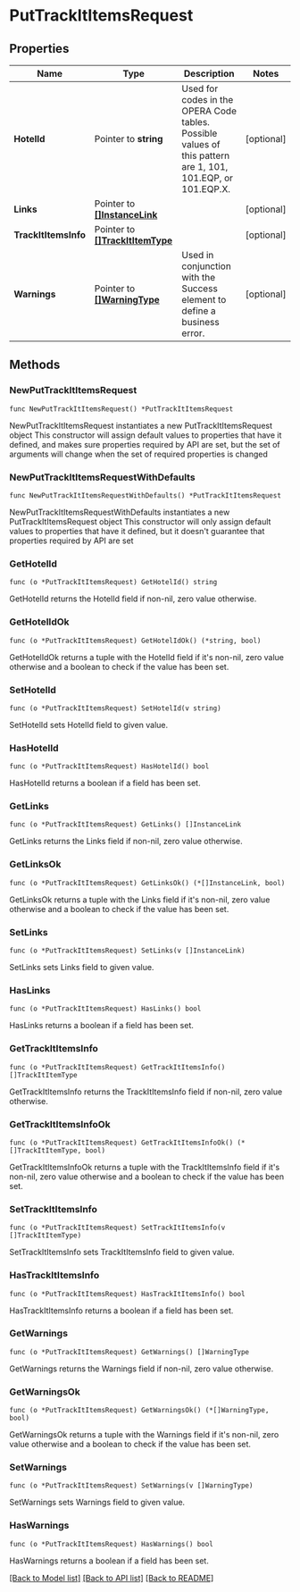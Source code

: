 # PutTrackItItemsRequest

## Properties

Name | Type | Description | Notes
------------ | ------------- | ------------- | -------------
**HotelId** | Pointer to **string** | Used for codes in the OPERA Code tables. Possible values of this pattern are 1, 101, 101.EQP, or 101.EQP.X. | [optional] 
**Links** | Pointer to [**[]InstanceLink**](InstanceLink.md) |  | [optional] 
**TrackItItemsInfo** | Pointer to [**[]TrackItItemType**](TrackItItemType.md) |  | [optional] 
**Warnings** | Pointer to [**[]WarningType**](WarningType.md) | Used in conjunction with the Success element to define a business error. | [optional] 

## Methods

### NewPutTrackItItemsRequest

`func NewPutTrackItItemsRequest() *PutTrackItItemsRequest`

NewPutTrackItItemsRequest instantiates a new PutTrackItItemsRequest object
This constructor will assign default values to properties that have it defined,
and makes sure properties required by API are set, but the set of arguments
will change when the set of required properties is changed

### NewPutTrackItItemsRequestWithDefaults

`func NewPutTrackItItemsRequestWithDefaults() *PutTrackItItemsRequest`

NewPutTrackItItemsRequestWithDefaults instantiates a new PutTrackItItemsRequest object
This constructor will only assign default values to properties that have it defined,
but it doesn't guarantee that properties required by API are set

### GetHotelId

`func (o *PutTrackItItemsRequest) GetHotelId() string`

GetHotelId returns the HotelId field if non-nil, zero value otherwise.

### GetHotelIdOk

`func (o *PutTrackItItemsRequest) GetHotelIdOk() (*string, bool)`

GetHotelIdOk returns a tuple with the HotelId field if it's non-nil, zero value otherwise
and a boolean to check if the value has been set.

### SetHotelId

`func (o *PutTrackItItemsRequest) SetHotelId(v string)`

SetHotelId sets HotelId field to given value.

### HasHotelId

`func (o *PutTrackItItemsRequest) HasHotelId() bool`

HasHotelId returns a boolean if a field has been set.

### GetLinks

`func (o *PutTrackItItemsRequest) GetLinks() []InstanceLink`

GetLinks returns the Links field if non-nil, zero value otherwise.

### GetLinksOk

`func (o *PutTrackItItemsRequest) GetLinksOk() (*[]InstanceLink, bool)`

GetLinksOk returns a tuple with the Links field if it's non-nil, zero value otherwise
and a boolean to check if the value has been set.

### SetLinks

`func (o *PutTrackItItemsRequest) SetLinks(v []InstanceLink)`

SetLinks sets Links field to given value.

### HasLinks

`func (o *PutTrackItItemsRequest) HasLinks() bool`

HasLinks returns a boolean if a field has been set.

### GetTrackItItemsInfo

`func (o *PutTrackItItemsRequest) GetTrackItItemsInfo() []TrackItItemType`

GetTrackItItemsInfo returns the TrackItItemsInfo field if non-nil, zero value otherwise.

### GetTrackItItemsInfoOk

`func (o *PutTrackItItemsRequest) GetTrackItItemsInfoOk() (*[]TrackItItemType, bool)`

GetTrackItItemsInfoOk returns a tuple with the TrackItItemsInfo field if it's non-nil, zero value otherwise
and a boolean to check if the value has been set.

### SetTrackItItemsInfo

`func (o *PutTrackItItemsRequest) SetTrackItItemsInfo(v []TrackItItemType)`

SetTrackItItemsInfo sets TrackItItemsInfo field to given value.

### HasTrackItItemsInfo

`func (o *PutTrackItItemsRequest) HasTrackItItemsInfo() bool`

HasTrackItItemsInfo returns a boolean if a field has been set.

### GetWarnings

`func (o *PutTrackItItemsRequest) GetWarnings() []WarningType`

GetWarnings returns the Warnings field if non-nil, zero value otherwise.

### GetWarningsOk

`func (o *PutTrackItItemsRequest) GetWarningsOk() (*[]WarningType, bool)`

GetWarningsOk returns a tuple with the Warnings field if it's non-nil, zero value otherwise
and a boolean to check if the value has been set.

### SetWarnings

`func (o *PutTrackItItemsRequest) SetWarnings(v []WarningType)`

SetWarnings sets Warnings field to given value.

### HasWarnings

`func (o *PutTrackItItemsRequest) HasWarnings() bool`

HasWarnings returns a boolean if a field has been set.


[[Back to Model list]](../README.md#documentation-for-models) [[Back to API list]](../README.md#documentation-for-api-endpoints) [[Back to README]](../README.md)


